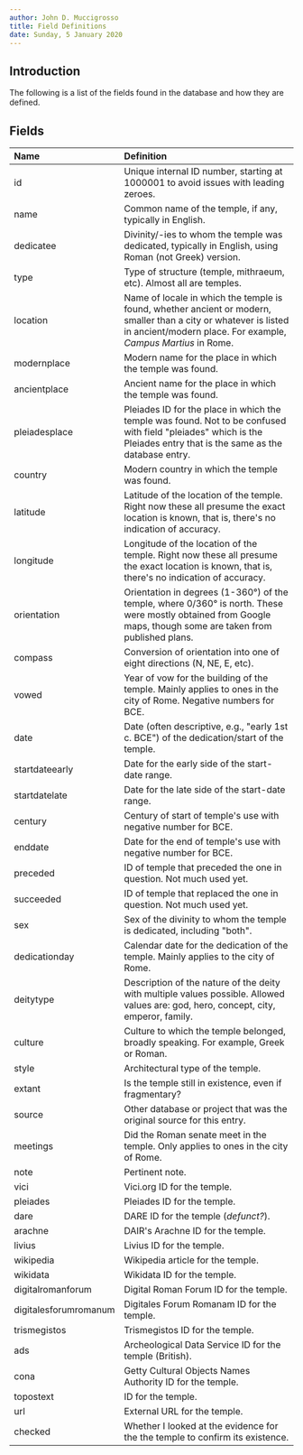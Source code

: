 ```yaml
---
author: John D. Muccigrosso
title: Field Definitions
date: Sunday, 5 January 2020
---
```


## Introduction

The following is a list of the fields found in the database and how they are defined.

## Fields

| Name      | Definition  |
|:--------- |:----------- |
| id | Unique internal ID number, starting at 1000001 to avoid issues with leading zeroes. |
| name | Common name of the temple, if any, typically in English. |
| dedicatee | Divinity/-ies to whom the temple was dedicated, typically in English, using Roman (not Greek) version. |
| type | Type of structure (temple, mithraeum, etc). Almost all are temples.
| location | Name of locale in which the temple is found, whether ancient or modern, smaller than a city or whatever is listed in ancient/modern place. For example, *Campus Martius* in Rome.
| modernplace | Modern name for the place in which the temple was found. |
| ancientplace | Ancient name for the place in which the temple was found. |
| pleiadesplace | Pleiades ID for the place in which the temple was found. Not to be confused with field "pleiades" which is the Pleiades entry that is the same as the database entry. |
| country | Modern country in which the temple was found. |
| latitude | Latitude of the location of the temple. Right now these all presume the exact location is known, that is, there's no indication of accuracy. |
| longitude | Longitude of the location of the temple. Right now these all presume the exact location is known, that is, there's no indication of accuracy. |
| orientation | Orientation in degrees (1-360°) of the temple, where 0/360° is north. These were mostly obtained from Google maps, though some are taken from published plans. |
| compass | Conversion of orientation into one of eight directions (N, NE, E, etc).
| vowed | Year of vow for the building of the temple. Mainly applies to ones in the city of Rome. Negative numbers for BCE. |
| date | Date (often descriptive, e.g., "early 1st c. BCE") of the dedication/start of the temple.
| startdateearly | Date for the early side of the start-date range. |
| startdatelate | Date for the late side of the start-date range. |
| century | Century of start of temple's use with negative number for BCE. |
| enddate | Date for the end of temple's use with negative number for BCE. |
| preceded | ID of temple that preceded the one in question. Not much used yet. |
| succeeded | ID of temple that replaced the one in question. Not much used yet. |
| sex | Sex of the divinity to whom the temple is dedicated, including "both".
| dedicationday | Calendar date for the dedication of the temple. Mainly applies to the city of Rome. |
| deitytype | Description of the nature of the deity with multiple values possible. Allowed values are: god, hero, concept, city, emperor, family. |
| culture | Culture to which the temple belonged, broadly speaking. For example, Greek or Roman.
| style |  Architectural type of the temple. |
| extant | Is the temple still in existence, even if fragmentary?
| source | Other database or project that was the original source for this entry.
| meetings | Did the Roman senate meet in the temple. Only applies to ones in the city of Rome. |
| note | Pertinent note. |
| vici | Vici.org ID for the temple. |
| pleiades | Pleiades ID for the temple. |
| dare | DARE ID for the temple (*defunct?*). |
| arachne | DAIR's Arachne ID for the temple. |
| livius | Livius ID for the temple. |
| wikipedia | Wikipedia article for the temple. |
| wikidata | Wikidata ID for the temple. |
| digitalromanforum | Digital Roman Forum ID for the temple. |
| digitalesforumromanum | Digitales Forum Romanam ID for the temple. |
| trismegistos | Trismegistos ID for the temple. |
| ads | Archeological Data Service ID for the temple (British). |
| cona | Getty Cultural Objects Names Authority ID for the temple. |
| topostext | ID for the temple. |
| url | External URL for the temple. |
| checked | Whether I looked at the evidence for the the temple to confirm its existence. |
